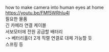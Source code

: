 how to make camera into human eyes at home \
https://youtu.be/FMf5WRhIu4I
\
필요한 물품\
긴 카메라 연결 케이블\
서보모터에 전원 공급할 배터리\
  -> 베터리홀더 2개 직렬 연결로 대체 가능할 듯\
스프링 등


